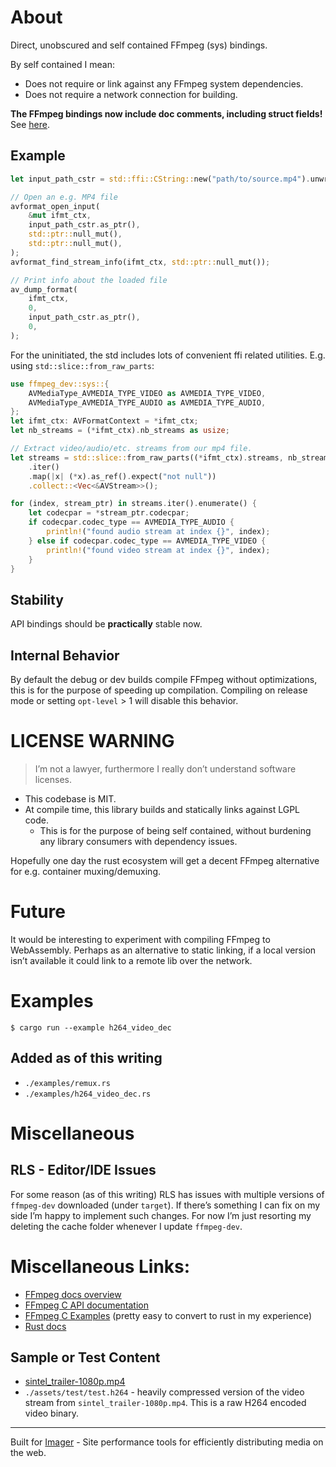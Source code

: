 # About
Direct, unobscured and self contained FFmpeg (sys) bindings.

By self contained I mean:
* Does not require or link against any FFmpeg system dependencies.
* Does not require a network connection for building.

**The FFmpeg bindings now include doc comments, including struct fields!** See [here](https://docs.rs/ffmpeg-dev/0.2.2/ffmpeg_dev/sys/avcodec/struct.AVCodec.html).

## Example

```rust
let input_path_cstr = std::ffi::CString::new("path/to/source.mp4").unwrap();

// Open an e.g. MP4 file
avformat_open_input(
    &mut ifmt_ctx,
    input_path_cstr.as_ptr(),
    std::ptr::null_mut(),
    std::ptr::null_mut(),
);
avformat_find_stream_info(ifmt_ctx, std::ptr::null_mut());

// Print info about the loaded file
av_dump_format(
    ifmt_ctx,
    0,
    input_path_cstr.as_ptr(),
    0,
);
```

For the uninitiated, the std includes lots of convenient ffi related utilities. E.g. using `std::slice::from_raw_parts`:
```rust
use ffmpeg_dev::sys::{
    AVMediaType_AVMEDIA_TYPE_VIDEO as AVMEDIA_TYPE_VIDEO,
    AVMediaType_AVMEDIA_TYPE_AUDIO as AVMEDIA_TYPE_AUDIO,
};
let ifmt_ctx: AVFormatContext = *ifmt_ctx;
let nb_streams = (*ifmt_ctx).nb_streams as usize;

// Extract video/audio/etc. streams from our mp4 file.
let streams = std::slice::from_raw_parts((*ifmt_ctx).streams, nb_streams)
    .iter()
    .map(|x| (*x).as_ref().expect("not null"))
    .collect::<Vec<&AVStream>>();

for (index, stream_ptr) in streams.iter().enumerate() {
    let codecpar = *stream_ptr.codecpar;
    if codecpar.codec_type == AVMEDIA_TYPE_AUDIO {
        println!("found audio stream at index {}", index);
    } else if codecpar.codec_type == AVMEDIA_TYPE_VIDEO {
        println!("found video stream at index {}", index);
    }
}
```

## Stability
API bindings should be **practically** stable now.

## Internal Behavior

By default the debug or dev builds compile FFmpeg without optimizations, this is for the purpose of speeding up compilation. Compiling on release mode or setting `opt-level` > 1 will disable this behavior.

# LICENSE WARNING
> I’m not a lawyer, furthermore I really don’t understand software licenses.
* This codebase is MIT.
* At compile time, this library builds and statically links against LGPL code.
    * This is for the purpose of being self contained, without burdening any library consumers with dependency issues.

Hopefully one day the rust ecosystem will get a decent FFmpeg alternative for e.g. container muxing/demuxing.

# Future
It would be interesting to experiment with compiling FFmpeg to WebAssembly. Perhaps as an alternative to static linking, if a local version isn’t available it could link to a remote lib over the network.

# Examples

```shell
$ cargo run --example h264_video_dec
```

## Added as of this writing
* `./examples/remux.rs`
* `./examples/h264_video_dec.rs`

# Miscellaneous

## RLS - Editor/IDE Issues

For some reason (as of this writing) RLS has issues with multiple versions of `ffmpeg-dev` downloaded (under `target`). If there’s something I can fix on my side I’m happy to implement such changes. For now I’m just resorting my deleting the cache folder whenever I update `ffmpeg-dev`.

# Miscellaneous Links:
* [FFmpeg docs overview](https://ffmpeg.org/documentation.html)
* [FFmpeg C API documentation](https://ffmpeg.org/doxygen/trunk/index.html)
* [FFmpeg C Examples](https://github.com/FFmpeg/FFmpeg/tree/master/doc/examples) (pretty easy to convert to rust in my experience)
* [Rust docs](https://docs.rs/ffmpeg-dev)

## Sample or Test Content

* [sintel_trailer-1080p.mp4](https://download.blender.org/durian/trailer/sintel_trailer-1080p.mp4)
* `./assets/test/test.h264` - heavily compressed version of the video stream from `sintel_trailer-1080p.mp4`. This is a raw H264 encoded video binary.

<hr/>

Built for [Imager](https://imager.io) - Site performance tools for efficiently distributing media on the web.
